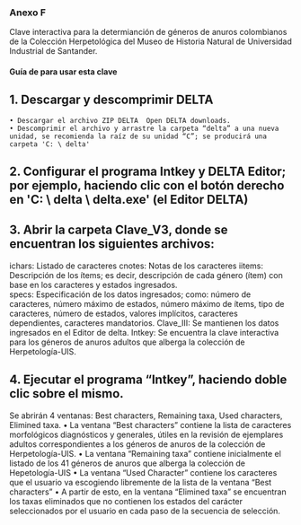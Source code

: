 ### Anexo F

Clave interactiva para la determianción de géneros de anuros colombianos de la Colección Herpetológica del Museo de Historia Natural de Universidad Industrial de Santander.


#### Guía de para usar esta clave

## 1. Descargar y descomprimir DELTA
    • Descargar el archivo ZIP DELTA  Open DELTA downloads.
    • Descomprimir el archivo y arrastre la carpeta “delta” a una nueva unidad, se recomienda la raíz de su unidad “C”; se producirá una carpeta 'C: \ delta'

## 2. Configurar el programa Intkey y DELTA Editor; por ejemplo, haciendo clic con el botón derecho en 'C: \ delta \ delta.exe' (el Editor DELTA)

## 3. Abrir la carpeta Clave_V3, donde se encuentran los siguientes archivos:
ichars: Listado de caracteres 
cnotes: Notas de los caracteres
iitems: Descripción de los ítems; es decir, descripción de cada género (ítem) con base en los caracteres y estados ingresados.  
specs: Especificación de los datos ingresados; como: número de caracteres, número máximo de estados, número máximo de ítems, tipo de caracteres, número de estados, valores implícitos, caracteres dependientes, caracteres mandatorios. 
Clave_III: Se mantienen los datos ingresados en el Editor de delta.
Intkey: Se encuentra la clave interactiva para los géneros de anuros adultos que alberga la colección de Herpetología-UIS. 

## 4. Ejecutar el programa “Intkey”, haciendo doble clic sobre el mismo.
Se abrirán 4 ventanas: Best characters, Remaining taxa, Used characters, Elimined taxa.
    • La ventana “Best characters” contiene la lista de caracteres morfológicos diagnósticos y generales, útiles en la revisión de ejemplares adultos correspondientes a los géneros de anuros de la colección de Herpetología-UIS.
    • La ventana “Remaining taxa” contiene inicialmente el listado de los 41 géneros de anuros que alberga la colección de Hepetología-UIS
    • La ventana “Used Character” contiene los caracteres que el usuario va escogiendo libremente de la lista de la ventana “Best characters”
    • A partir de esto, en la ventana “Elimined taxa” se encuentran los taxas eliminados que no contienen los estados del carácter seleccionados por el usuario en cada paso de la secuencia de selección.  

